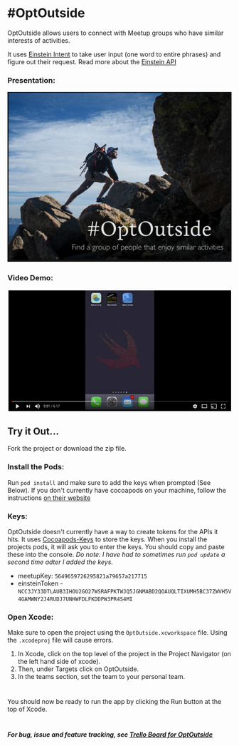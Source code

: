 # #OptOutside #

OptOutside allows users to connect with Meetup groups who have similar interests of activities.

It uses [Einstein Intent](https://www.salesforce.com/products/einstein/overview/) to take user input (one word to entire phrases) and figure out their request. Read more about the [Einstein API](https://metamind.readme.io/docs/introduction-to-the-einstein-predictive-vision-service)

### Presentation: 
[![Check out the presentation](https://github.com/kickinbahk/OptOutside/blob/master/resources/presentation.png)](https://speakerdeck.com/kickinbahk/optoutside-app)


### Video Demo: 
[![Watch the video](https://github.com/kickinbahk/OptOutside/blob/master/resources/video.png)](https://youtu.be/oQR17lxRhDw)



## Try it Out...
Fork the project or download the zip file. 

### Install the Pods:
Run `pod install` and make sure to add the keys when prompted (See Below). If you don't currently have cocoapods on your machine, follow the instructions [on their website](https://cocoapods.org)

### Keys:
OptOutside doesn't currently have a way to create tokens for the APIs it hits. It uses [Cocoapods-Keys](https://github.com/orta/cocoapods-keys) to store the keys. When you install the projects pods, it will ask you to enter the keys. You should copy and paste these into the console. _Do note: I have had to sometimes run `pod update` a second time adter I added the keys._
 - meetupKey: `5649659726295821a79657a217715`
 - einsteinToken - `NCC3JY33DTLAUB3IHOU2GO27WSRAFPKTWJQ5JGNMABD2QOAUQLTIXUMH5BC37ZWVH5V4GAMWNY2J4RUDJ7UNHWFDLFKDDPW3PR4S4MI`

 ### Open Xcode:
Make sure to open the project using the `OptOutside.xcworkspace` file. Using the `.xcodeproj` file will cause errors. 

1. In Xcode, click on the top level of the project in the Project Navigator (on the left hand side of xcode). 
2. Then, under Targets click on OptOutside. 
3. In the teams section, set the team to your personal team. 

#
You should now be ready to run the app by clicking the Run button at the top of Xcode.
#

##### _For bug, issue and feature tracking, see [Trello Board for OptOutside](https://trello.com/b/70QnQif1/optoutside)_